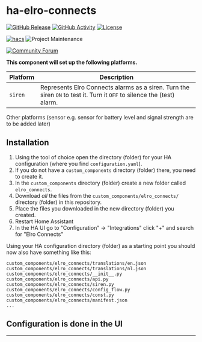 # ha-elro-connects

[![GitHub Release][releases-shield]][releases]
[![GitHub Activity][commits-shield]][commits]
[![License][license-shield]](LICENSE)

[![hacs][hacsbadge]][hacs]
![Project Maintenance][maintenance-shield]

[![Community Forum][forum-shield]][forum]

**This component will set up the following platforms.**

Platform | Description
-- | --
`siren` | Represents Elro Connects alarms as a siren. Turn the siren `ON` to test it. Turn it `OFF` to silence the (test) alarm.

Other platforms (sensor e.g. sensor for battery level and signal strength  are to be added later)

## Installation

1. Using the tool of choice open the directory (folder) for your HA configuration (where you find `configuration.yaml`).
2. If you do not have a `custom_components` directory (folder) there, you need to create it.
3. In the `custom_components` directory (folder) create a new folder called `elro_connects`.
4. Download _all_ the files from the `custom_components/elro_connects/` directory (folder) in this repository.
5. Place the files you downloaded in the new directory (folder) you created.
6. Restart Home Assistant
7. In the HA UI go to "Configuration" -> "Integrations" click "+" and search for "Elro Connects"

Using your HA configuration directory (folder) as a starting point you should now also have something like this:

```text
custom_components/elro_connects/translations/en.json
custom_components/elro_connects/translations/nl.json
custom_components/elro_connects/__init__.py
custom_components/elro_connects/api.py
custom_components/elro_connects/siren.py
custom_components/elro_connects/config_flow.py
custom_components/elro_connects/const.py
custom_components/elro_connects/manifest.json
...
```

## Configuration is done in the UI

<!---->


***

[elro_connects]: https://github.com/jbouwh/ha-elro-connects
[commits-shield]: https://img.shields.io/badge/community-forum-red.svg?style=for-the-badge
[commits]: https://github.com/jbouwh/ha-elro-connects/commits/main
[hacs]: https://github.com/custom-components/hacs
[hacsbadge]: https://img.shields.io/badge/HACS-Custom-orange.svg?style=for-the-badge
[forum-shield]: https://img.shields.io/badge/community-forum-brightgreen.svg?style=for-the-badge
[forum]: https://community.home-assistant.io/
[license-shield]: https://img.shields.io/github/license/custom-components/blueprint.svg?style=for-the-badge
[maintenance-shield]: https://img.shields.io/badge/maintainer-Jan%20Bouwhuis-blue.svg?style=for-the-badge
[releases-shield]: https://img.shields.io/github/release/elro_connects/blueprint.svg?style=for-the-badge
[releases]: https://github.com/jbouwh/ha-elro-connects/releases
